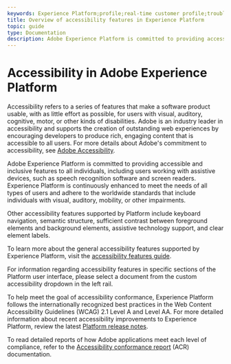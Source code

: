 ```yaml
---
keywords: Experience Platform;profile;real-time customer profile;troubleshooting;API;unified profile;Unified Profile;unified;Profile;rtcp;XDM graphs
title: Overview of accessibility features in Experience Platform
topic: guide
type: Documentation
description: Adobe Experience Platform is committed to providing accessible and inclusive features to all individuals.
---
```


# Accessibility in Adobe Experience Platform

Accessibility refers to a series of features that make a software product usable, with as little effort as possible, for users with visual, auditory, cognitive, motor, or other kinds of disabilities. Adobe is an industry leader in accessibility and supports the creation of outstanding web experiences by encouraging developers to produce rich, engaging content that is accessible to all users. For more details about Adobe's commitment to accessibility, see [Adobe Accessibility](https://www.adobe.com/accessibility.html).

Adobe Experience Platform is committed to providing accessible and inclusive features to all individuals, including users working with assistive devices, such as speech recognition software and screen readers. Experience Platform is continuously enhanced to meet the needs of all types of users and adhere to the worldwide standards that include individuals with visual, auditory, mobility, or other impairments.

Other accessibility features supported by Platform include keyboard navigation, semantic structure, sufficient contrast between foreground elements and background elements, assistive technology support, and clear element labels. 

To learn more about the general accessibility features supported by Experience Platform, visit the [accessibility features guide](features.md). 

For information regarding accessibility features in specific sections of the Platform user interface, please select a document from the custom accessibility dropdown in the left rail.

To help meet the goal of accessibility conformance, Experience Platform follows the internationally recognized best practices in the Web Content Accessibility Guidelines (WCAG) 2.1 Level A and Level AA. For more detailed information about recent accessibility improvements to Experience Platform, review the latest [Platform release notes](../release-notes/latest/latest.md).

To read detailed reports of how Adobe applications meet each level of compliance, refer to the [Accessibility conformance report](https://www.adobe.com/accessibility/compliance.html) (ACR) documentation.